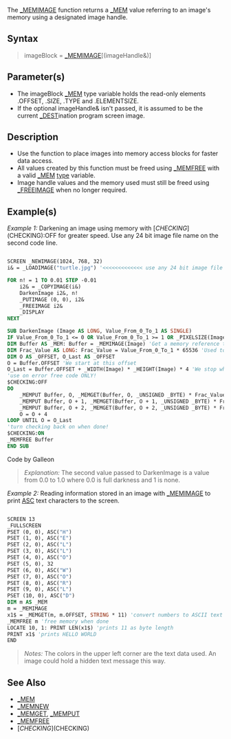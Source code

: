 The [_MEMIMAGE](_MEMIMAGE) function returns a [_MEM](_MEM) value referring to an image's memory using a designated image handle.


## Syntax

>  imageBlock = [_MEMIMAGE](_MEMIMAGE)[(imageHandle&)]


## Parameter(s)

* The imageBlock [_MEM](_MEM) type variable holds the read-only elements .OFFSET, .SIZE, .TYPE and .ELEMENTSIZE.
* If the optional imageHandle& isn't passed, it is assumed to be the current [_DEST](_DEST)ination program screen image. 


## Description

* Use the function to place images into memory access blocks for faster data access.
* All values created by this function must be freed using [_MEMFREE](_MEMFREE) with a valid [_MEM](_MEM) [type](type) variable.
* Image handle values and the memory used must still be freed using [_FREEIMAGE](_FREEIMAGE) when no longer required.


## Example(s)

*Example 1:* Darkening an image using memory with [$CHECKING]($CHECKING):OFF for greater speed. Use any 24 bit image file name on the second code line.

```vb

SCREEN _NEWIMAGE(1024, 768, 32)
i& = _LOADIMAGE("turtle.jpg") '<<<<<<<<<<<<< use any 24 bit image file

FOR n! = 1 TO 0.01 STEP -0.01
    i2& = _COPYIMAGE(i&)
    DarkenImage i2&, n!
    _PUTIMAGE (0, 0), i2&
    _FREEIMAGE i2&
    _DISPLAY
NEXT

SUB DarkenImage (Image AS LONG, Value_From_0_To_1 AS SINGLE)
IF Value_From_0_To_1 <= 0 OR Value_From_0_To_1 >= 1 OR _PIXELSIZE(Image) <> 4 THEN EXIT SUB
DIM Buffer AS _MEM: Buffer = _MEMIMAGE(Image) 'Get a memory reference to our image
DIM Frac_Value AS LONG: Frac_Value = Value_From_0_To_1 * 65536 'Used to avoid slow floating point calculations
DIM O AS _OFFSET, O_Last AS _OFFSET
O = Buffer.OFFSET 'We start at this offset
O_Last = Buffer.OFFSET + _WIDTH(Image) * _HEIGHT(Image) * 4 'We stop when we get to this offset
'use on error free code ONLY!
$CHECKING:OFF 
DO
    _MEMPUT Buffer, O, _MEMGET(Buffer, O, _UNSIGNED _BYTE) * Frac_Value \ 65536 AS _UNSIGNED _BYTE
    _MEMPUT Buffer, O + 1, _MEMGET(Buffer, O + 1, _UNSIGNED _BYTE) * Frac_Value \ 65536 AS _UNSIGNED _BYTE
    _MEMPUT Buffer, O + 2, _MEMGET(Buffer, O + 2, _UNSIGNED _BYTE) * Frac_Value \ 65536 AS _UNSIGNED _BYTE
    O = O + 4
LOOP UNTIL O = O_Last
'turn checking back on when done!
$CHECKING:ON 
_MEMFREE Buffer
END SUB 

```
Code by Galleon
>  *Explanation:* The second value passed to DarkenImage is a value from 0.0 to 1.0 where 0.0 is full darkness and 1 is none.


*Example 2:* Reading information stored in an image with [_MEMIMAGE](_MEMIMAGE) to print [ASC](ASC) text characters to the screen.

```vb

SCREEN 13
_FULLSCREEN
PSET (0, 0), ASC("H")
PSET (1, 0), ASC("E")
PSET (2, 0), ASC("L")
PSET (3, 0), ASC("L")
PSET (4, 0), ASC("O")
PSET (5, 0), 32
PSET (6, 0), ASC("W")
PSET (7, 0), ASC("O")
PSET (8, 0), ASC("R")
PSET (9, 0), ASC("L")
PSET (10, 0), ASC("D")
DIM m AS _MEM
m = _MEMIMAGE
x1$ = _MEMGET(m, m.OFFSET, STRING * 11) 'convert numbers to ASCII text characters
_MEMFREE m 'free memory when done
LOCATE 10, 1: PRINT LEN(x1$) 'prints 11 as byte length
PRINT x1$ 'prints HELLO WORLD
END 

```
>  *Notes:* The colors in the upper left corner are the text data used. An image could hold a hidden text message this way.


## See Also

* [_MEM](_MEM)
* [_MEMNEW](_MEMNEW)
* [_MEMGET](_MEMGET), [_MEMPUT](_MEMPUT)
* [_MEMFREE](_MEMFREE)
* [$CHECKING]($CHECKING)




